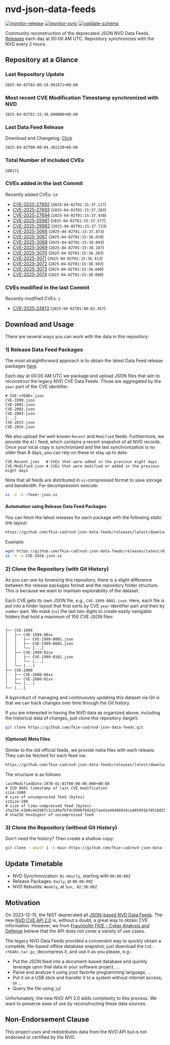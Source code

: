 # nvd-json-data-feeds

[![monitor-release](https://github.com/fkie-cad/nvd-json-data-feeds/actions/workflows/monitor_release.yml/badge.svg)](https://github.com/fkie-cad/nvd-json-data-feeds/actions/workflows/monitor_release.yml)
[![monitor-sync](https://github.com/fkie-cad/nvd-json-data-feeds/actions/workflows/monitor_sync.yml/badge.svg)](https://github.com/fkie-cad/nvd-json-data-feeds/actions/workflows/monitor_sync.yml)
[![validate-schema](https://github.com/fkie-cad/nvd-json-data-feeds/actions/workflows/validate_schema.yml/badge.svg)](https://github.com/fkie-cad/nvd-json-data-feeds/actions/workflows/validate_schema.yml)

Community reconstruction of the deprecated JSON NVD Data Feeds.
[Releases](https://github.com/fkie-cad/nvd-json-data-feeds/releases/latest) each day at 00:00 AM UTC.
Repository synchronizes with the NVD every 2 hours.

## Repository at a Glance

### Last Repository Update

```plain
2025-04-02T02:00:19.991871+00:00
```

### Most recent CVE Modification Timestamp synchronized with NVD

```plain
2025-04-02T01:15:38.690000+00:00
```

### Last Data Feed Release

Download and Changelog: [Click](https://github.com/fkie-cad/nvd-json-data-feeds/releases/latest)

```plain
2025-04-02T00:00:04.382238+00:00
```

### Total Number of included CVEs

```plain
288171
```

### CVEs added in the last Commit

Recently added CVEs: `14`

- [CVE-2025-27692](CVE-2025/CVE-2025-276xx/CVE-2025-27692.json) (`2025-04-02T01:15:37.117`)
- [CVE-2025-27693](CVE-2025/CVE-2025-276xx/CVE-2025-27693.json) (`2025-04-02T01:15:37.283`)
- [CVE-2025-27694](CVE-2025/CVE-2025-276xx/CVE-2025-27694.json) (`2025-04-02T01:15:37.430`)
- [CVE-2025-29981](CVE-2025/CVE-2025-299xx/CVE-2025-29981.json) (`2025-04-02T01:15:37.577`)
- [CVE-2025-29982](CVE-2025/CVE-2025-299xx/CVE-2025-29982.json) (`2025-04-02T01:15:37.723`)
- [CVE-2025-3066](CVE-2025/CVE-2025-30xx/CVE-2025-3066.json) (`2025-04-02T01:15:37.873`)
- [CVE-2025-3067](CVE-2025/CVE-2025-30xx/CVE-2025-3067.json) (`2025-04-02T01:15:38.010`)
- [CVE-2025-3068](CVE-2025/CVE-2025-30xx/CVE-2025-3068.json) (`2025-04-02T01:15:38.093`)
- [CVE-2025-3069](CVE-2025/CVE-2025-30xx/CVE-2025-3069.json) (`2025-04-02T01:15:38.187`)
- [CVE-2025-3070](CVE-2025/CVE-2025-30xx/CVE-2025-3070.json) (`2025-04-02T01:15:38.283`)
- [CVE-2025-3071](CVE-2025/CVE-2025-30xx/CVE-2025-3071.json) (`2025-04-02T01:15:38.413`)
- [CVE-2025-3072](CVE-2025/CVE-2025-30xx/CVE-2025-3072.json) (`2025-04-02T01:15:38.503`)
- [CVE-2025-3073](CVE-2025/CVE-2025-30xx/CVE-2025-3073.json) (`2025-04-02T01:15:38.600`)
- [CVE-2025-3074](CVE-2025/CVE-2025-30xx/CVE-2025-3074.json) (`2025-04-02T01:15:38.690`)


### CVEs modified in the last Commit

Recently modified CVEs: `1`

- [CVE-2025-24813](CVE-2025/CVE-2025-248xx/CVE-2025-24813.json) (`2025-04-02T01:00:02.367`)


## Download and Usage

There are several ways you can work with the data in this repository:

### 1) Release Data Feed Packages

The most straightforward approach is to obtain the latest Data Feed release packages [here](https://github.com/fkie-cad/nvd-json-data-feeds/releases/latest).

Each day at 00:00 AM UTC we package and upload JSON files that aim to reconstruct the legacy NVD CVE Data Feeds.
Those are aggregated by the `year` part of the CVE identifier:

```
# CVE-<YEAR>.json
CVE-1999.json
CVE-2001.json
CVE-2002.json
CVE-2003.json
[...]
CVE-2023.json
CVE-2024.json
```

We also upload the well-known `Recent` and `Modified` feeds.
Furthermore, we provide the `All` feed, which contains a recent snapshot of all NVD records.
Once your local copy is synchronized and the last synchronization is no older than 8 days, you can rely on these to stay up to date:

```plain
CVE-Recent.json   # CVEs that were added in the previous eight days
CVE-Modified.json # CVEs that were modified or added in the previous eight days
```

Note that all feeds are distributed in `xz`-compressed format to save storage and bandwidth.
For decompression execute:

```sh
xz -d -k <feed>.json.xz
```

#### Automation using Release Data Feed Packages

You can fetch the latest releases for each package with the following static link layout:

```sh
https://github.com/fkie-cad/nvd-json-data-feeds/releases/latest/download/CVE-<YEAR>.json.xz
```

Example:

```sh
wget https://github.com/fkie-cad/nvd-json-data-feeds/releases/latest/download/CVE-2024.json.xz
xz -d -k CVE-2024.json.xz
```

### 2) Clone the Repository (with Git History)

As you can see by browsing this repository, there is a slight difference between the release packages format and the repository folder structure.
This is because we want to maintain explorability of the dataset.

Each CVE gets its own JSON file, e.g., `CVE-1999-0001.json`.
Here, each file is put into a folder layout that first sorts by CVE `year` identifier part and then by `number` part.
We mask (`xx`) the last two digits to create easily navigable folders that hold a maximum of 100 CVE JSON files:

```plain
.
├── CVE-1999
│   ├── CVE-1999-00xx
│   │   ├── CVE-1999-0001.json
│   │   ├── CVE-1999-0002.json
│   │   └── [...]
│   ├── CVE-1999-01xx
│   │   ├── CVE-1999-0101.json
│   │   └── [...]
│   └── [...]
├── CVE-2000
│   ├── CVE-2000-00xx
│   ├── CVE-2000-01xx
│   └── [...]
└── [...]
```

A byproduct of managing and continuously updating this dataset via Git is that we can track changes over time through the Git history.

If you are interested in having the NVD data as organized above, including the historical data of changes, just clone this repository (large!):

```sh
git clone https://github.com/fkie-cad/nvd-json-data-feeds.git
```

#### (Optional) Meta Files

Similar to the old official feeds, we provide meta files with each release. They can be fetched for each feed via:

```sh
https://github.com/fkie-cad/nvd-json-data-feeds/releases/latest/download/CVE-<YEAR>.meta
```

The structure is as follows:

```plain
lastModifiedDate:1970-01-01T00:00:00.000+00:00                          # ISO 8601 timestamp of last CVE modification
size:1000                                                               # size of uncompressed feed (bytes)
xzSize:100                                                              # size of lzma-compressed feed (bytes)
sha256:e3b0c44298fc1c149afbf4c8996fb92427ae41e4649b934ca495991b7852b855 # sha256 hexdigest of uncompressed feed
```

### 3) Clone the Repository (without Git History)

Don't need the history? Then create a shallow copy:

```sh
git clone --depth 1 -b main https://github.com/fkie-cad/nvd-json-data-feeds.git
```


## Update Timetable

* NVD Synchronization: `Bi-Hourly`, starting with `00:00:00Z`
* Release Packages: `Daily`, at `00:00:00Z`
* NVD Rebuilds: `Weekly`, at `Sun, 02:30:00Z`


## Motivation

On 2023-12-15, the NIST deprecated all [JSON-based NVD Data Feeds](https://nvd.nist.gov/vuln/data-feeds#divRetirementBanner-1).
The new [NVD CVE API 2.0](https://nvd.nist.gov/developers/vulnerabilities) is, without a doubt, a great way to obtain CVE information.
However, we from [Fraunhofer FKIE - Cyber Analysis and Defense](https://www.fkie.fraunhofer.de/en/departments/cad.html) believe that the API does not cover a variety of use cases.

The legacy NVD Data Feeds provided a convenient way to quickly obtain a complete, file-based offline database snapshot; just download the `CVE-<YEAR>.tar.gz`, decompress it, and use it as you please, e.g.:

- Put the JSON feed into a document-based database and quickly leverage upon that data in your software project, ...
- Parse and analyze it using your favorite programming language, ...
- Put it on a USB stick and transfer it to a system without internet access, or ...
- Query the file using `jq`!

Unfortunately, the new NVD API 2.0 adds complexity to this process.
We want to preserve ease of use by reconstructing these data sources.

## Non-Endorsement Clause

This project uses and redistributes data from the NVD API but is not endorsed or certified by the NVD.